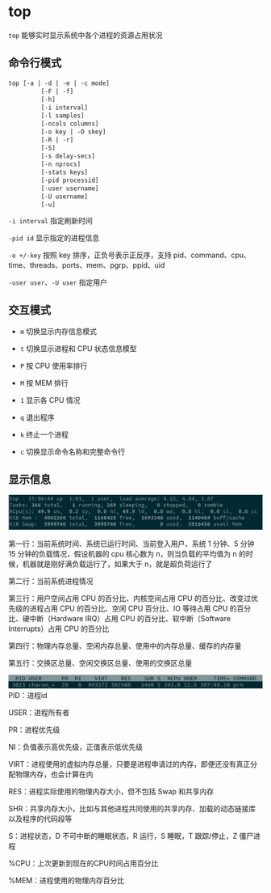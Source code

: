 # top

`top` 能够实时显示系统中各个进程的资源占用状况

## 命令行模式

```
top [-a | -d | -e | -c mode]
         [-F | -f]
         [-h]
         [-i interval]
         [-l samples]
         [-ncols columns]
         [-o key | -O skey]
         [-R | -r]
         [-S]
         [-s delay-secs]
         [-n nprocs]
         [-stats keys]
         [-pid processid]
         [-user username]
         [-U username]
         [-u]

```

`-i interval` 指定刷新时间

`-pid id` 显示指定的进程信息

`-o +/-key` 按照 key 排序，正负号表示正反序，支持 pid、command、cpu、time、threads、ports、mem、pgrp、ppid、uid

`-user user`、`-U user` 指定用户

## 交互模式

- `m` 切换显示内存信息模式

- `t` 切换显示进程和 CPU 状态信息模型

- `P` 按 CPU 使用率排行

- `M` 按 MEM 排行

- `1` 显示各 CPU 情况

- `q` 退出程序

- `k` 终止一个进程

- `c` 切换显示命令名称和完整命令行

## 显示信息

![01](top.assets/01.png)

第一行：当前系统时间、系统已运行时间、当前登入用户、系统 1 分钟、5 分钟 15 分钟的负载情况，假设机器的 cpu 核心数为 n，则当负载的平均值为 n 的时候，机器就是刚好满负载运行了，如果大于 n，就是超负荷运行了

第二行：当前系统进程情况

第三行：用户空间占用 CPU 的百分比、内核空间占用 CPU 的百分比、改变过优先级的进程占用 CPU 的百分比、空闲 CPU 百分比、IO 等待占用 CPU 的百分比、硬中断（Hardware IRQ）占用 CPU 的百分比、软中断（Software Interrupts）占用 CPU 的百分比

第四行：物理内存总量、空闲内存总量、使用中的内存总量、缓存的内存量

第五行：交换区总量、空闲交换区总量、使用的交换区总量

![02](top.assets/02.png)PID：进程id

USER：进程所有者

PR：进程优先级

NI：负值表示高优先级，正值表示低优先级

VIRT：进程使用的虚拟内存总量，只要是进程申请过的内存，即便还没有真正分配物理内存，也会计算在内

RES：进程实际使用的物理内存大小，但不包括 Swap 和共享内存

SHR：共享内存大小，比如与其他进程共同使用的共享内存、加载的动态链接库以及程序的代码段等

S：进程状态，D 不可中断的睡眠状态，R 运行，S 睡眠，T 跟踪/停止，Z 僵尸进程

%CPU：上次更新到现在的CPU时间占用百分比

%MEM：进程使用的物理内存百分比
